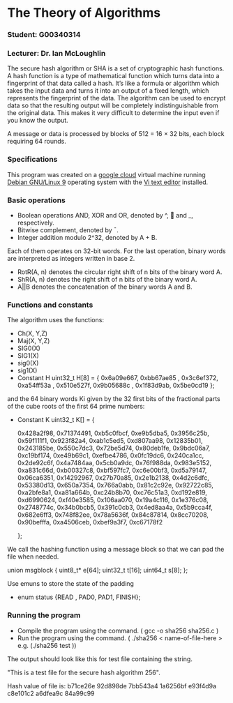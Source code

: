 # The Theory of Algorithms
### Student: G00340314
### Lecturer: Dr. Ian McLoughlin


The secure hash algorithm or SHA is a set of cryptographic hash functions. A hash function is a type of mathematical function which turns data into a fingerprint of that data called a hash. It’s like a formula or algorithm which takes the input data and turns it into an output of a fixed length, which represents the fingerprint of the data. The algorithm can be used to encrypt data so that the resulting output will be completely indistinguishable from the original data. This makes it very difficult to determine the input even if you know the output.
 

A message or data is processed by blocks of 512 = 16 × 32 bits, each block requiring 64 rounds.

### Specifications
This program was created on a [google cloud](https://cloud.google.com/) virtual machine running [Debian GNU/Linux 9](https://www.debian.org/) operating system with the [Vi text editor](https://www.vim.org/download.php) installed.

### Basic operations
* Boolean operations AND, XOR and OR, denoted by ^,  and _, respectively.
* Bitwise complement, denoted by ¯.
* Integer addition modulo 2^32, denoted by A + B.

Each of them operates on 32-bit words. For the last operation, binary words are interpreted as
integers written in base 2.

* RotR(A, n) denotes the circular right shift of n bits of the binary word A.
* ShR(A, n) denotes the right shift of n bits of the binary word A.
* A||B denotes the concatenation of the binary words A and B.

### Functions and constants
The algorithm uses the functions:
* Ch(X, Y,Z) 
* Maj(X, Y,Z)
* SIG0(X)
* SIG1(X)
* sig0(X)
* sig1(X)
* Constant H
uint32_t H[8] = {
      0x6a09e667, 0xbb67ae85
    , 0x3c6ef372, 0xa54ff53a
    , 0x510e527f, 0x9b05688c
    , 0x1f83d9ab, 0x5be0cd19
  };


and the 64 binary words Ki given by the 32 first bits of the fractional parts of the cube roots of the first
64 prime numbers:
* Constant K
uint32_t K[] = {
 
    0x428a2f98, 0x71374491, 0xb5c0fbcf, 0xe9b5dba5,
    0x3956c25b, 0x59f111f1, 0x923f82a4, 0xab1c5ed5,
    0xd807aa98, 0x12835b01, 0x243185be, 0x550c7dc3,
    0x72be5d74, 0x80deb1fe, 0x9bdc06a7, 0xc19bf174,
    0xe49b69c1, 0xefbe4786, 0x0fc19dc6, 0x240ca1cc,
    0x2de92c6f, 0x4a7484aa, 0x5cb0a9dc, 0x76f988da,
    0x983e5152, 0xa831c66d, 0xb00327c8, 0xbf597fc7,
    0xc6e00bf3, 0xd5a79147, 0x06ca6351, 0x14292967,
    0x27b70a85, 0x2e1b2138, 0x4d2c6dfc, 0x53380d13,
    0x650a7354, 0x766a0abb, 0x81c2c92e, 0x92722c85,
    0xa2bfe8a1, 0xa81a664b, 0xc24b8b70, 0xc76c51a3,
    0xd192e819, 0xd6990624, 0xf40e3585, 0x106aa070,
    0x19a4c116, 0x1e376c08, 0x2748774c, 0x34b0bcb5,
    0x391c0cb3, 0x4ed8aa4a, 0x5b9cca4f, 0x682e6ff3,
    0x748f82ee, 0x78a5636f, 0x84c87814, 0x8cc70208,
    0x90befffa, 0xa4506ceb, 0xbef9a3f7, 0xc67178f2
  
  };

We call the hashing function using a message block so that we can pad the file when needed.

union msgblock {
  uint8_t* e[64];
  uint32_t t[16];
  uint64_t s[8];
  };

  
Use emuns to store the state of the padding
* enum status {READ , PAD0, PAD1, FINISH};

### Running the program
* Compile the program using the command. ( gcc -o sha256 sha256.c )
* Run the program using the command. ( ./sha256 < name-of-file-here > e.g. (./sha256 test ))
    
The output should look like this for test file containing the string. 

"This is a test file for the secure hash algorithm 256". 

Hash value of file is: 
b71ce26e 92d898de 7bb543a4 1a6256bf e93f4d9a c8e101c2 a6dfea9c 84a99c99





